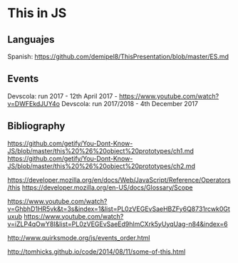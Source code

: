 # This in JS

## Languajes

Spanish: https://github.com/demipel8/ThisPresentation/blob/master/ES.md

## Events

Devscola: run 2017 - 12th April 2017 - https://www.youtube.com/watch?v=DWFEkdJUY4o
Devscola: run 2017/2018 - 4th December 2017

## Bibliography

https://github.com/getify/You-Dont-Know-JS/blob/master/this%20%26%20object%20prototypes/ch1.md
https://github.com/getify/You-Dont-Know-JS/blob/master/this%20%26%20object%20prototypes/ch2.md

https://developer.mozilla.org/en/docs/Web/JavaScript/Reference/Operators/this
https://developer.mozilla.org/en-US/docs/Glossary/Scope

https://www.youtube.com/watch?v=GhbhD1HR5vk&t=3s&index=1&list=PL0zVEGEvSaeHBZFy6Q8731rcwk0Gtuxub
https://www.youtube.com/watch?v=iZLP4qOwY8I&list=PL0zVEGEvSaeEd9hlmCXrk5yUyqUag-n84&index=6

http://www.quirksmode.org/js/events_order.html

http://tomhicks.github.io/code/2014/08/11/some-of-this.html
